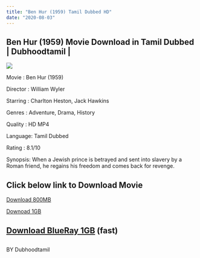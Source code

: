 ```yaml
---
title: "Ben Hur (1959) Tamil Dubbed HD"
date: "2020-08-03"
---
```


## Ben Hur (1959) Movie Download in Tamil Dubbed | Dubhoodtamil |

[![](https://1.bp.blogspot.com/-sjt-hQoiDuQ/Xq64xhJYa-I/AAAAAAAABAY/UHH7gv7G_A4jRjnCJogDpIltSvpKh3HkgCNcBGAsYHQ/s320/MV5BYWQzZWI3Y2UtYWZmZS00NTUyLTliNGQtNGRjMWQ4Y2JiNzMyXkEyXkFqcGdeQXVyNTM5NzkwNA{6a9242ac63492b6a27eb196a6e17803ac8b6d8f05d0536ef84b9c25d26eb437e}2540{6a9242ac63492b6a27eb196a6e17803ac8b6d8f05d0536ef84b9c25d26eb437e}2540._V1_QL50_.jpg)](https://1.bp.blogspot.com/-sjt-hQoiDuQ/Xq64xhJYa-I/AAAAAAAABAY/UHH7gv7G_A4jRjnCJogDpIltSvpKh3HkgCNcBGAsYHQ/s1600/MV5BYWQzZWI3Y2UtYWZmZS00NTUyLTliNGQtNGRjMWQ4Y2JiNzMyXkEyXkFqcGdeQXVyNTM5NzkwNA{6a9242ac63492b6a27eb196a6e17803ac8b6d8f05d0536ef84b9c25d26eb437e}2540{6a9242ac63492b6a27eb196a6e17803ac8b6d8f05d0536ef84b9c25d26eb437e}2540._V1_QL50_.jpg)

Movie : Ben Hur (1959)

Director : William Wyler

Starring : Charlton Heston, Jack Hawkins

Genres : Adventure, Drama, History

Quality : HD MP4

Language: Tamil Dubbed

Rating : 8.1/10

Synopsis: When a Jewish prince is betrayed and sent into slavery by a Roman friend, he regains his freedom and comes back for revenge.

## Click below link to Download Movie

  

[Download 800MB](https://oncehelp.com/ben-hur-800MB)

[Downoad 1GB](https://oncehelp.com/ben-hur-1GB)

## [Download BlueRay 1GB](https://oncehelp.com/brnhurH) (fast)

##   

BY Dubhoodtamil

